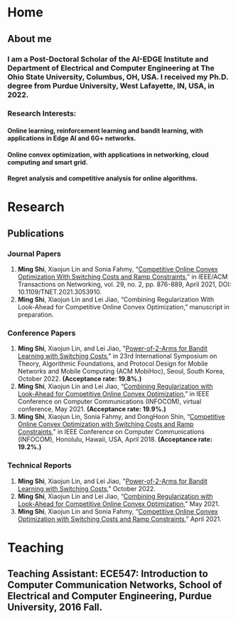 # Home
## About me

### I am a Post-Doctoral Scholar of the AI-EDGE Institute and Department of Electrical and Computer Engineering at The Ohio State University, Columbus, OH, USA. I received my Ph.D. degree from Purdue University, West Lafayette, IN, USA, in 2022.

### Research Interests:
#### Online learning, reinforcement learning and bandit learning, with applications in Edge AI and 6G+ networks.
#### Online convex optimization, with applications in networking, cloud computing and smart grid.
#### Regret analysis and competitive analysis for online algorithms.

# Research
## Publications

### Journal Papers
1. **Ming Shi**, Xiaojun Lin and Sonia Fahmy, “[Competitive Online Convex Optimization With Switching Costs and Ramp Constraints](https://par.nsf.gov/servlets/purl/10300527),” in IEEE/ACM Transactions on Networking, vol. 29, no. 2, pp. 876-889, April 2021, DOI: 10.1109/TNET.2021.3053910.
2. **Ming Shi**, Xiaojun Lin and Lei Jiao, “Combining Regularization With Look-Ahead for Competitive Online Convex Optimization,” manuscript in preparation.

### Conference Papers
1. **Ming Shi**, Xiaojun Lin, and Lei Jiao, "[Power-of-2-Arms for Bandit Learning with Switching Costs](https://ix.cs.uoregon.edu/~jiao/publications/mobihoc22.pdf)," in 23rd International Symposium on Theory, Algorithmic Foundations, and Protocol Design for Mobile Networks and Mobile Computing (ACM MobiHoc), Seoul, South Korea, October 2022. **(Acceptance rate: 19.8%.)**
2. **Ming Shi**, Xiaojun Lin and Lei Jiao, “[Combining Regularization with Look-Ahead for Competitive Online Convex Optimization](https://ix.cs.uoregon.edu/~jiao/publications/infocom21b.pdf),” in IEEE Conference on Computer Communications (INFOCOM), virtual conference, May 2021. **(Acceptance rate: 19.9%.)**
3. **Ming Shi**, Xiaojun Lin, Sonia Fahmy, and DongHoon Shin, “[Competitive Online Convex Optimization with Switching Costs and Ramp Constraints](https://www.cs.purdue.edu/homes/fahmy/papers/infocom2018.pdf),” in IEEE Conference on Computer Communications (INFOCOM), Honolulu, Hawaii, USA, April 2018. **(Acceptance rate: 19.2%.)**

### Technical Reports
1. **Ming Shi**, Xiaojun Lin, and Lei Jiao, "[Power-of-2-Arms for Bandit Learning with Switching Costs](https://engineering.purdue.edu/~linx/)," October 2022.
2. **Ming Shi**, Xiaojun Lin and Lei Jiao, “[Combining Regularization with Look-Ahead for Competitive Online Convex Optimization](https://engineering.purdue.edu/~linx/paper/infocom21-rla-tech.pdf),” May 2021.
3. **Ming Shi**, Xiaojun Lin and Sonia Fahmy, “[Competitive Online Convex Optimization with Switching Costs and Ramp Constraints](https://engineering.purdue.edu/~linx/paper/infocom18-oco.pdf),” April 2021.

# Teaching
## Teaching Assistant: ECE547: Introduction to Computer Communication Networks, School of Electrical and Computer Engineering, Purdue University, 2016 Fall.
